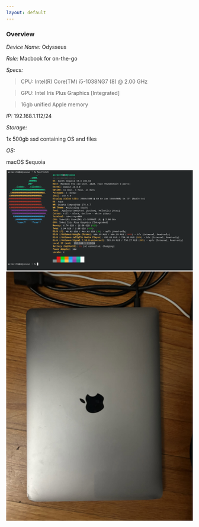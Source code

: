 ```yaml
---
layout: default
---
```


### Overview

*Device Name:* Odysseus


*Role:* Macbook for on-the-go

*Specs:*

>CPU: Intel(R) Core(TM) i5-1038NG7 (8) @ 2.00 GHz

>GPU: Intel Iris Plus Graphics [Integrated]

>16gb unified Apple memory

*IP:* 192.168.1.112/24

*Storage:*

1x 500gb ssd containing OS and files

*OS:*

macOS Sequoia

<img src="/assets/images/Macbookff.png">
<img src="/assets/images/macbooktopview.jpeg">
